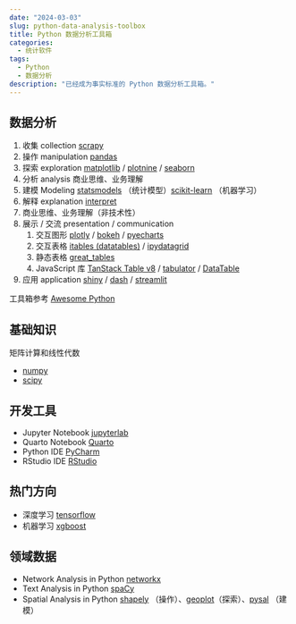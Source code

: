 ```yaml
---
date: "2024-03-03"
slug: python-data-analysis-toolbox
title: Python 数据分析工具箱
categories:
  - 统计软件
tags:
  - Python
  - 数据分析
description: "已经成为事实标准的 Python 数据分析工具箱。"
---
```


## 数据分析

1.  收集 collection [scrapy](https://github.com/scrapy/scrapy)
2.  操作 manipulation [pandas](https://github.com/pandas-dev/pandas)
3.  探索 exploration [matplotlib](https://github.com/matplotlib/matplotlib) / [plotnine](https://github.com/has2k1/plotnine) / [seaborn](https://github.com/mwaskom/seaborn)
4.  分析 analysis 商业思维、业务理解
5.  建模 Modeling [statsmodels](https://github.com/statsmodels/statsmodels) （统计模型）[scikit-learn](https://github.com/scikit-learn/scikit-learn) （机器学习）
6.  解释 explanation [interpret](https://github.com/interpretml/interpret)
7.  商业思维、业务理解（非技术性）
8.  展示 / 交流 presentation / communication
    1.  交互图形 [plotly](https://github.com/plotly/plotly.py) / [bokeh](https://github.com/bokeh/bokeh) / [pyecharts](https://github.com/pyecharts/pyecharts)
    2.  交互表格 [itables (datatables)](https://github.com/mwouts/itables) / [ipydatagrid](https://github.com/bloomberg/ipydatagrid)
    3.  静态表格 [great_tables](https://github.com/posit-dev/great-tables)
    4.  JavaScript 库 [TanStack Table v8](https://github.com/TanStack/table) / [tabulator](https://github.com/olifolkerd/tabulator) / [DataTable](https://datatables.net/)
9.  应用 application [shiny](https://github.com/posit-dev/py-shiny) / [dash](https://github.com/plotly/dash) / [streamlit](https://github.com/streamlit/streamlit)

工具箱参考 [Awesome Python](https://github.com/vinta/awesome-python)

## 基础知识

矩阵计算和线性代数

-   [numpy](https://github.com/numpy/numpy)
-   [scipy](https://github.com/scipy/scipy)

## 开发工具

-   Jupyter Notebook [jupyterlab](https://github.com/jupyterlab/jupyterlab)
-   Quarto Notebook [Quarto](https://quarto.org/)
-   Python IDE [PyCharm](https://www.jetbrains.com/pycharm/)
-   RStudio IDE [RStudio](https://github.com/rstudio/rstudio)

## 热门方向

-   深度学习 [tensorflow](https://github.com/tensorflow/tensorflow)
-   机器学习 [xgboost](https://github.com/dmlc/xgboost)

## 领域数据

-   Network Analysis in Python [networkx](https://github.com/networkx/networkx)
-   Text Analysis in Python [spaCy](https://github.com/explosion/spaCy)
-   Spatial Analysis in Python [shapely](https://github.com/shapely/shapely) （操作）、[geoplot](https://github.com/ResidentMario/geoplot)（探索）、[pysal](https://github.com/pysal/pysal) （建模）
